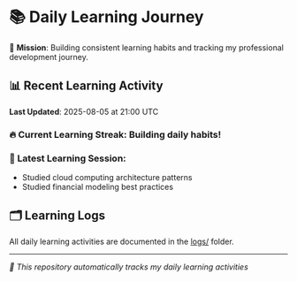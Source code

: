 # 📚 Daily Learning Journey

🎯 **Mission**: Building consistent learning habits and tracking my professional development journey.

## 📊 Recent Learning Activity

**Last Updated**: 2025-08-05 at 21:00 UTC

### 🔥 Current Learning Streak: Building daily habits!

### 📝 Latest Learning Session:
- Studied cloud computing architecture patterns
- Studied financial modeling best practices

## 🗂️ Learning Logs

All daily learning activities are documented in the [logs/](./logs/) folder.

---
*🤖 This repository automatically tracks my daily learning activities*

